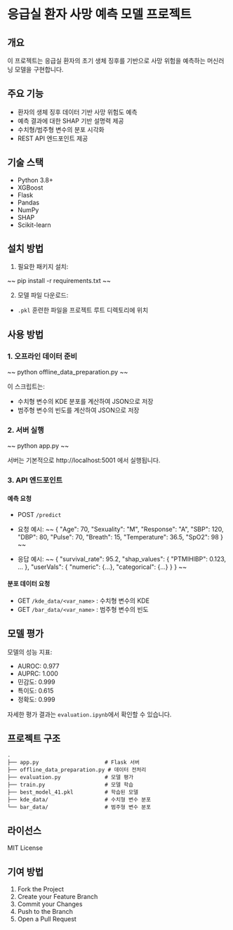 # 응급실 환자 사망 예측 모델 프로젝트

## 개요

이 프로젝트는 응급실 환자의 초기 생체 징후를 기반으로 사망 위험을 예측하는 머신러닝 모델을 구현합니다.

## 주요 기능

- 환자의 생체 징후 데이터 기반 사망 위험도 예측
- 예측 결과에 대한 SHAP 기반 설명력 제공 
- 수치형/범주형 변수의 분포 시각화
- REST API 엔드포인트 제공

## 기술 스택

- Python 3.8+
- XGBoost
- Flask
- Pandas
- NumPy
- SHAP
- Scikit-learn

## 설치 방법

1. 필요한 패키지 설치:

~~
pip install -r requirements.txt
~~

2. 모델 파일 다운로드:
- `.pkl` 훈련한 파일을 프로젝트 루트 디렉토리에 위치

## 사용 방법

### 1. 오프라인 데이터 준비

~~
python offline_data_preparation.py
~~

이 스크립트는:
- 수치형 변수의 KDE 분포를 계산하여 JSON으로 저장
- 범주형 변수의 빈도를 계산하여 JSON으로 저장

### 2. 서버 실행

~~
python app.py
~~

서버는 기본적으로 http://localhost:5001 에서 실행됩니다.

### 3. API 엔드포인트

#### 예측 요청
- POST `/predict`
- 요청 예시:
~~
{
  "Age": 70,
  "Sexuality": "M", 
  "Response": "A",
  "SBP": 120,
  "DBP": 80,
  "Pulse": 70,
  "Breath": 15,
  "Temperature": 36.5,
  "SpO2": 98
}
~~

- 응답 예시:
~~
{
  "survival_rate": 95.2,
  "shap_values": {
    "PTMIHIBP": 0.123,
    ...
  },
  "userVals": {
    "numeric": {...},
    "categorical": {...}
  }
}
~~

#### 분포 데이터 요청
- GET `/kde_data/<var_name>` : 수치형 변수의 KDE
- GET `/bar_data/<var_name>` : 범주형 변수의 빈도

## 모델 평가

모델의 성능 지표:
- AUROC: 0.977
- AUPRC: 1.000
- 민감도: 0.999
- 특이도: 0.615
- 정확도: 0.999

자세한 평가 결과는 `evaluation.ipynb`에서 확인할 수 있습니다.

## 프로젝트 구조

```
.
├── app.py                     # Flask 서버 
├── offline_data_preparation.py # 데이터 전처리
├── evaluation.py              # 모델 평가
├── train.py                   # 모델 학습
├── best_model_41.pkl          # 학습된 모델
├── kde_data/                  # 수치형 변수 분포
└── bar_data/                  # 범주형 변수 분포
```


## 라이선스

MIT License

## 기여 방법

1. Fork the Project
2. Create your Feature Branch
3. Commit your Changes
4. Push to the Branch
5. Open a Pull Request
